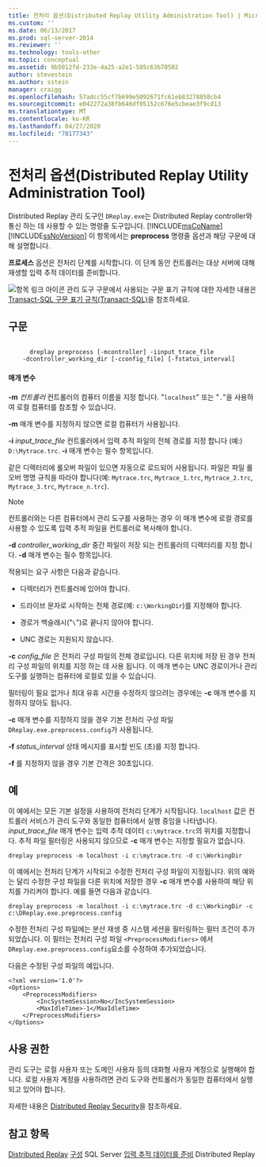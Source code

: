 ```yaml
---
title: 전처리 옵션(Distributed Replay Utility Administration Tool) | Microsoft Docs
ms.custom: ''
ms.date: 06/13/2017
ms.prod: sql-server-2014
ms.reviewer: ''
ms.technology: tools-other
ms.topic: conceptual
ms.assetid: 9b5012fd-233e-4a25-a2e1-585c63b70502
author: stevestein
ms.author: sstein
manager: craigg
ms.openlocfilehash: 57adcc55cf7b699e5092671fc61eb83278858cb4
ms.sourcegitcommit: e042272a38fb646df05152c676e5cbeae3f9cd13
ms.translationtype: MT
ms.contentlocale: ko-KR
ms.lasthandoff: 04/27/2020
ms.locfileid: "78177343"
---
```

# <a name="preprocess-option-distributed-replay-administration-tool"></a>전처리 옵션(Distributed Replay Utility Administration Tool)
  Distributed Replay 관리 도구인 `DReplay.exe`는 Distributed Replay controller와 통신 하는 데 사용할 수 있는 명령줄 도구입니다. [!INCLUDE[msCoName](../../includes/msconame-md.md)] [!INCLUDE[ssNoVersion](../../includes/ssnoversion-md.md)] 이 항목에서는 **preprocess** 명령줄 옵션과 해당 구문에 대해 설명합니다.

 **프로세스** 옵션은 전처리 단계를 시작합니다. 이 단계 동안 컨트롤러는 대상 서버에 대해 재생할 입력 추적 데이터를 준비합니다.

 ![항목 링크 아이콘](../../database-engine/media/topic-link.gif "항목 링크 아이콘") 관리 도구 구문에서 사용되는 구문 표기 규칙에 대한 자세한 내용은 [Transact-SQL 구문 표기 규칙&#40;Transact-SQL&#41;](/sql/t-sql/language-elements/transact-sql-syntax-conventions-transact-sql)을 참조하세요.

## <a name="syntax"></a>구문

```

      dreplay preprocess [-mcontroller] -iinput_trace_file
    -dcontroller_working_dir [-cconfig_file] [-fstatus_interval]
```

#### <a name="parameters"></a>매개 변수
 **-m** *컨트롤러* 컨트롤러의 컴퓨터 이름을 지정 합니다. "`localhost`" 또는 "`.`"을 사용하여 로컬 컴퓨터를 참조할 수 있습니다.

 **-m** 매개 변수를 지정하지 않으면 로컬 컴퓨터가 사용됩니다.

 **-i** *input_trace_file* 컨트롤러에서 입력 추적 파일의 전체 경로를 지정 합니다 (예:) `D:\Mytrace.trc`. **-i** 매개 변수는 필수 항목입니다.

 같은 디렉터리에 롤오버 파일이 있으면 자동으로 로드되어 사용됩니다. 파일은 파일 롤오버 명명 규칙을 따라야 합니다(예: `Mytrace.trc`, `Mytrace_1.trc`, `Mytrace_2.trc`, `Mytrace_3.trc`, `Mytrace_n.trc`).

> [!NOTE]
>  컨트롤러와는 다른 컴퓨터에서 관리 도구를 사용하는 경우 이 매개 변수에 로컬 경로를 사용할 수 있도록 입력 추적 파일을 컨트롤러로 복사해야 합니다.

 **-d** *controller_working_dir* 중간 파일이 저장 되는 컨트롤러의 디렉터리를 지정 합니다. **-d** 매개 변수는 필수 항목입니다.

 적용되는 요구 사항은 다음과 같습니다.

-   디렉터리가 컨트롤러에 있어야 합니다.

-   드라이브 문자로 시작하는 전체 경로(예: `c:\WorkingDir`)를 지정해야 합니다.

-   경로가 백슬래시("`\`")로 끝나지 않아야 합니다.

-   UNC 경로는 지원되지 않습니다.

 **-c** *config_file* 은 전처리 구성 파일의 전체 경로입니다. 다른 위치에 저장 된 경우 전처리 구성 파일의 위치를 지정 하는 데 사용 됩니다. 이 매개 변수는 UNC 경로이거나 관리 도구를 실행하는 컴퓨터에 로컬로 있을 수 있습니다.

 필터링이 필요 없거나 최대 유휴 시간을 수정하지 않으려는 경우에는 **-c** 매개 변수를 지정하지 않아도 됩니다.

 **-c** 매개 변수를 지정하지 않을 경우 기본 전처리 구성 파일 `DReplay.exe.preprocess.config`가 사용됩니다.

 **-f** *status_interval* 상태 메시지를 표시할 빈도 (초)를 지정 합니다.

 **-f** 를 지정하지 않을 경우 기본 간격은 30초입니다.

## <a name="examples"></a>예
 이 예에서는 모든 기본 설정을 사용하여 전처리 단계가 시작됩니다. `localhost` 값은 컨트롤러 서비스가 관리 도구와 동일한 컴퓨터에서 실행 중임을 나타냅니다. *input_trace_file* 매개 변수는 입력 추적 데이터 `c:\mytrace.trc`의 위치를 지정합니다. 추적 파일 필터링은 사용되지 않으므로 **-c** 매개 변수는 지정할 필요가 없습니다.

```
dreplay preprocess -m localhost -i c:\mytrace.trc -d c:\WorkingDir
```

 이 예에서는 전처리 단계가 시작되고 수정한 전처리 구성 파일이 지정됩니다. 위의 예와는 달리 수정한 구성 파일을 다른 위치에 저장한 경우 **-c** 매개 변수를 사용하여 해당 위치를 가리켜야 합니다. 예를 들면 다음과 같습니다.

```
dreplay preprocess -m localhost -i c:\mytrace.trc -d c:\WorkingDir -c c:\DReplay.exe.preprocess.config
```

 수정한 전처리 구성 파일에는 분산 재생 중 시스템 세션을 필터링하는 필터 조건이 추가되었습니다. 이 필터는 전처리 구성 파일 `<PreprocessModifiers>` 에서 `DReplay.exe.preprocess.config`요소를 수정하여 추가되었습니다.

 다음은 수정된 구성 파일의 예입니다.

```
<?xml version='1.0'?>
<Options>
    <PreprocessModifiers>
        <IncSystemSession>No</IncSystemSession>
        <MaxIdleTime>-1</MaxIdleTime>
    </PreprocessModifiers>
</Options>
```

## <a name="permissions"></a>사용 권한
 관리 도구는 로컬 사용자 또는 도메인 사용자 등의 대화형 사용자 계정으로 실행해야 합니다. 로컬 사용자 계정을 사용하려면 관리 도구와 컨트롤러가 동일한 컴퓨터에서 실행되고 있어야 합니다.

 자세한 내용은 [Distributed Replay Security](distributed-replay-security.md)을 참조하세요.

## <a name="see-also"></a>참고 항목
 [Distributed Replay](sql-server-distributed-replay.md) [구성](configure-distributed-replay.md) SQL Server [입력 추적 데이터를 준비](prepare-the-input-trace-data.md) Distributed Replay


